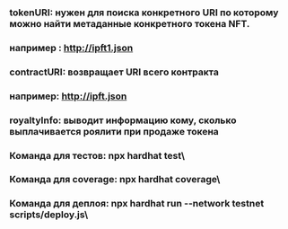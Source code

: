 ### tokenURI: нужен для поиска конкретного URI по которому можно найти метаданные конкретного токена NFT.

### например : http://ipft1.json

### contractURI: возвращает URI всего контракта

### например: http://ipft.json

### royaltyInfo: выводит информацию кому, сколько выплачивается роялити при продаже токена

### Команда для тестов: npx hardhat test\

### Команда для coverage: npx hardhat coverage\

### Команда для деплоя: npx hardhat run --network testnet scripts/deploy.js\
